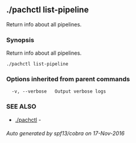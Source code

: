 ## ./pachctl list-pipeline

Return info about all pipelines.

### Synopsis


Return info about all pipelines.

```
./pachctl list-pipeline
```

### Options inherited from parent commands

```
  -v, --verbose   Output verbose logs
```

### SEE ALSO
* [./pachctl](./pachctl.md)	 - 

###### Auto generated by spf13/cobra on 17-Nov-2016
